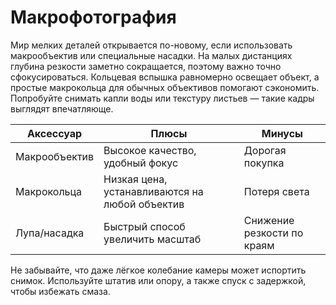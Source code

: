 # Макрофотография

Мир мелких деталей открывается по-новому, если использовать макрообъектив или специальные насадки. На малых дистанциях глубина резкости заметно сокращается, поэтому важно точно сфокусироваться. Кольцевая вспышка равномерно освещает объект, а простые макрокольца для обычных объективов помогают сэкономить. Попробуйте снимать капли воды или текстуру листьев — такие кадры выглядят впечатляюще.

| Аксессуар | Плюсы | Минусы |
| --- | --- | --- |
| Макрообъектив | Высокое качество, удобный фокус | Дорогая покупка |
| Макрокольца | Низкая цена, устанавливаются на любой объектив | Потеря света |
| Лупа/насадка | Быстрый способ увеличить масштаб | Снижение резкости по краям |

Не забывайте, что даже лёгкое колебание камеры может испортить снимок. Используйте штатив или опору, а также спуск с задержкой, чтобы избежать смаза. 
